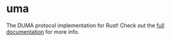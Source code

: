 # uma

The DUMA protocol implementation for Rust! Check out the [full documentation](https://app.lightspark.com/docs/uma-sdk/introduction) for more info.